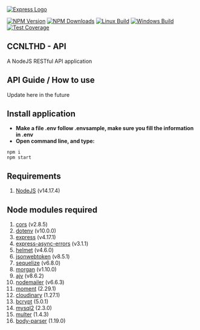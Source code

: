 [![Express Logo](https://i.cloudup.com/zfY6lL7eFa-3000x3000.png)](https://expressjs.com/)

[![NPM Version](https://img.shields.io/npm/v/express.svg)](href="https://npmjs.org/package/express")
[![NPM Downloads](https://img.shields.io/npm/dm/express.svg)](href="https://npmjs.org/package/express")
[![Linux Build](https://img.shields.io/travis/expressjs/express/master.svg?label=linux)](https://travis-ci.org/expressjs/express)
[![Windows Build](https://img.shields.io/appveyor/ci/dougwilson/express/master.svg?label=windows)](https://ci.appveyor.com/project/dougwilson/express)
[![Test Coverage](https://img.shields.io/coveralls/expressjs/express/master.svg)](https://coveralls.io/r/expressjs/express?branch=master)


## CCNLTHD - API
A NodeJS RESTful API application

## API Guide / How to use
Update here in the future

## Install application

- **Make a file .env follow .envsample, make sure you fill the information in .env**
- **Open command line, and type:**

```
npm i
npm start
```

## Requirements
1. [NodeJS](https://nodejs.org/en/download) (v14.17.4)

## Node modules required
1. [cors](https://www.npmjs.com/package/cors/v/2.8.5) (v2.8.5)
2. [dotenv](https://www.npmjs.com/package/dotenv) (v10.0.0)
3. [express](https://www.npmjs.com/package/express) (v4.17.1)
4. [express-async-errors](https://www.npmjs.com/package/express-async-errors) (v3.1.1)
5. [helmet](https://www.npmjs.com/package/helmet) (v4.6.0)
6. [jsonwebtoken](https://www.npmjs.com/package/jsonwebtoken) (v8.5.1)
7. [sequelize](https://www.npmjs.com/package/knex) (v6.8.0)
8. [morgan](https://www.npmjs.com/package/morgan) (v1.10.0)
9. [ajv](https://www.npmjs.com/package/ajv) (v8.6.2)
10. [nodemailer](https://www.npmjs.com/package/nodemailer) (v6.6.3)
11. [moment](https://www.npmjs.com/package/moment) (2.29.1)
12. [cloudinary](https://www.npmjs.com/package/cloudinary) (1.27.1)
13. [bcrypt](https://www.npmjs.com/package/bcrypt) (5.0.1)
14. [mysql2](https://www.npmjs.com/package/mysql2) (2.3.0)
15. [multer](https://www.npmjs.com/package/multer) (1.4.3)
16. [body-parser](https://www.npmjs.com/package/body-parser) (1.19.0)